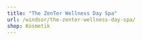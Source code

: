 ```yaml
---
title: "The ZenTer Wellness Day Spa"
url: /windsor/the-zenter-wellness-day-spa/
shop: Kosmetik
---
```


